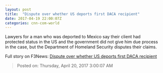 ```yaml
---
layout: post
title:  "Dispute over whether US deports first DACA recipient"
date: 2017-04-19 22:00:07Z
categories: cnn-com-world
---
```


Lawyers for a man who was deported to Mexico say their client had protected status in the US and the government did not give him due process in the case, but the Department of Homeland Security disputes their claims.


Full story on F3News: [Dispute over whether US deports first DACA recipient](http://www.f3nws.com/n/vSTPFE)

> Posted on: Thursday, April 20, 2017 3:00:07 AM
